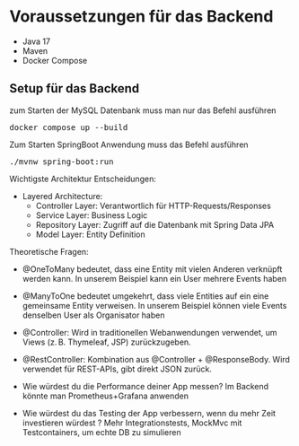 # Voraussetzungen für das Backend
- Java 17
- Maven
- Docker Compose

## Setup für das Backend
zum Starten der MySQL Datenbank muss man nur das Befehl ausführen
<pre>docker compose up --build </pre>
Zum Starten SpringBoot Anwendung muss das Befehl ausführen
<pre>./mvnw spring-boot:run</pre>

Wichtigste Architektur Entscheidungen:
* Layered Architecture:
  * Controller Layer: Verantwortlich für HTTP-Requests/Responses
  * Service Layer: Business Logic
  * Repository Layer: Zugriff auf die Datenbank mit Spring Data JPA
  * Model Layer: Entity Definition

Theoretische Fragen:
- @OneToMany bedeutet, dass eine Entity mit vielen Anderen verknüpft werden kann. In unserem Beispiel kann ein User mehrere Events haben
- @ManyToOne bedeutet umgekehrt, dass viele Entities auf ein eine gemeinsame Entity verweisen. In unserem Beispiel können viele Events denselben User als Organisator haben
- @Controller:
  Wird in traditionellen Webanwendungen verwendet, um Views (z. B. Thymeleaf, JSP) zurückzugeben.
- @RestController:
  Kombination aus @Controller + @ResponseBody. Wird verwendet für REST-APIs, gibt direkt JSON zurück.

- Wie würdest du die Performance deiner App messen? Im Backend könnte man Prometheus+Grafana anwenden
- Wie würdest du das Testing der App verbessern, wenn du mehr Zeit investieren
  würdest ? Mehr Integrationstests, MockMvc mit Testcontainers, um echte DB zu simulieren